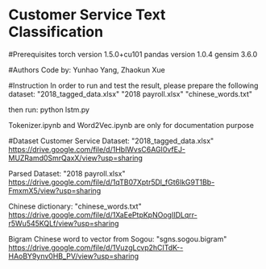 # Customer Service Text Classification

#Prerequisites
torch version 1.5.0+cu101
pandas version 1.0.4
gensim 3.6.0

#Authors
Code by: Yunhao Yang, Zhaokun Xue

#Instruction
In order to run and test the result, please prepare the following dataset:
"2018_tagged_data.xlsx"
"2018 payroll.xlsx"
"chinese_words.txt"

then run:
python lstm.py

Tokenizer.ipynb and Word2Vec.ipynb are only for documentation purpose

#Dataset
Customer Service Dataset: "2018_tagged_data.xlsx"
https://drive.google.com/file/d/1HblWvsC6AGI0vfEJ-MUZRamd0SmrQaxX/view?usp=sharing

Parsed Dataset: "2018 payroll.xlsx"
https://drive.google.com/file/d/1qTB07Xptr5Dl_fGt6lkG9T1Bb-FmxmX5/view?usp=sharing

Chinese dictionary: "chinese_words.txt"
https://drive.google.com/file/d/1XaEePtpKpNOogIIDLqrr-r5Wu545KQLf/view?usp=sharing

Bigram Chinese word to vector from Sogou: "sgns.sogou.bigram"
https://drive.google.com/file/d/1VuzgLcvp2hCITdK--HAoBY9ynv0HB_PV/view?usp=sharing
